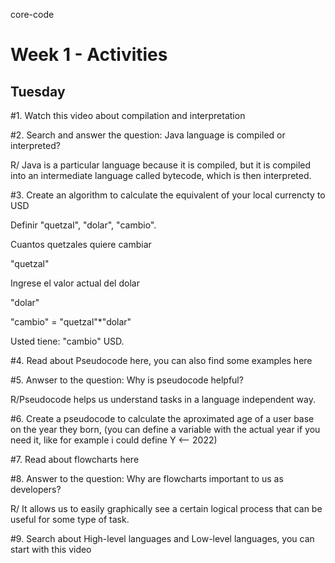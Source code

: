 core-code
# Week 1 - Activities

## Tuesday

#1. Watch this video about compilation and interpretation

#2. Search and answer the question: Java language is compiled or interpreted?

R/ Java is a particular language because it is compiled, but it is compiled into an intermediate language called bytecode, which is then interpreted.

#3. Create an algorithm to calculate the equivalent of your local currencty to USD

Definir "quetzal", "dolar", "cambio".

Cuantos quetzales quiere cambiar

"quetzal"

Ingrese el valor actual del dolar

"dolar"

"cambio" = "quetzal"*"dolar"

Usted tiene: "cambio" USD.

#4. Read about Pseudocode here, you can also find some examples here

#5. Anwser to the question: Why is pseudocode helpful?

R/Pseudocode helps us understand tasks in a language independent way.

#6. Create a pseudocode to calculate the aproximated age of a user base on the year they born, (you can define a variable with the actual year if you need it, like for example i could define Y <-- 2022)

#7. Read about flowcharts here

#8. Answer to the question: Why are flowcharts important to us as developers?

R/ It allows us to easily graphically see a certain logical process that can be useful for some type of task.

#9. Search about High-level languages and Low-level languages, you can start with this video
